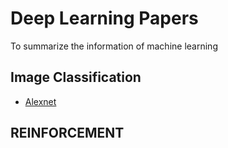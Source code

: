 # Deep Learning Papers
To summarize the information of machine learning

## Image Classification

* [Alexnet](https://github.com/Shaw0202/Deep_Research/issues/1)


## REINFORCEMENT



